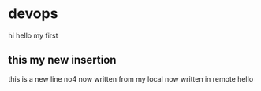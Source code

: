 # devops
 hi hello my first
## this my new insertion
this is a new line no4
now written from my local
now written in remote
hello

